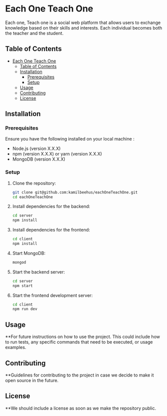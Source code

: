 # Each One Teach One

Each one, Teach one is a social web platform that allows users to exchange knowledge based on their skills and interests. Each individual becomes both the teacher and the student.

## Table of Contents

- [Each One Teach One](#each-one-teach-one)
  - [Table of Contents](#table-of-contents)
  - [Installation](#installation)
    - [Prerequisites](#prerequisites)
    - [Setup](#setup)
  - [Usage](#usage)
  - [Contributing](#contributing)
  - [License](#license)

## Installation

### Prerequisites

Ensure you have the following installed on your local machine :

- Node.js (version X.X.X)
- npm (version X.X.X) or yarn (version X.X.X)
- MongoDB (version X.X.X)

### Setup

1. Clone the repository:

   ```sh
   git clone git@github.com:kamilbeehus/eachOneTeachOne.git
   cd eachOneTeachOne
   ```

2. Install dependencies for the backend:

   ```sh
   cd server
   npm install
   ```

3. Install dependencies for the frontend:

   ```sh
   cd client
   npm install
   ```

4. Start MongoDB:

   ```sh
   mongod
   ```

5. Start the backend server:

   ```sh
   cd server
   npm start
   ```

6. Start the frontend development server:
   ```sh
   cd client
   npm run dev 
   ```

## Usage

\*\*For future instructions on how to use the project. This could include how to run tests, any specific commands that need to be executed, or usage examples.

## Contributing

\*\*Guidelines for contributing to the project in case we decide to make it open source in the future.

## License

\*\*We should include a license as soon as we make the repository public.
